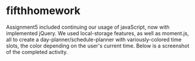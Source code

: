 # fifthhomework

Assignment5 included continuing our usage of javaScript, now with implemented jQuery. We used local-storage features, as well as moment.js, all to create a day-planner/schedule-planner with variously-colored time slots, the color depending on the user's current time. Below is a screenshot of the completed activity. 
